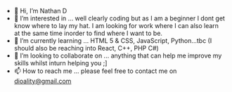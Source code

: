 - 👋 Hi, I’m Nathan D
- 👀 I’m interested in ... well clearly coding but as I am a beginner I dont get know where to lay my hat. I am looking for work where I can also learn at the same time inorder to find where I want to be.
- 🌱 I’m currently learning ... HTML 5 & CSS, JavaScript, Python...tbc (I should also be reaching into React, C++, PHP C#)
- 💞️ I’m looking to collaborate on ... anything that can help me improve my skills whilst inturn helping you ;]
- 📫 How to reach me ... please feel free to contact me on dioality@gmail.com

<!---
DiOality/DiOality is a ✨ special ✨ repository because its `README.md` (this file) appears on your GitHub profile.
You can click the Preview link to take a look at your changes.
--->
